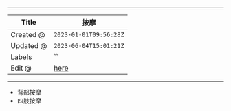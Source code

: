 -----

| Title     | 按摩                                             |
| --------- | ---------------------------------------------- |
| Created @ | `2023-01-01T09:56:28Z`                         |
| Updated @ | `2023-06-04T15:01:21Z`                         |
| Labels    | \`\`                                           |
| Edit @    | [here](https://github.com/junxnone/l/issues/3) |

-----

  - 背部按摩
  - 四肢按摩
